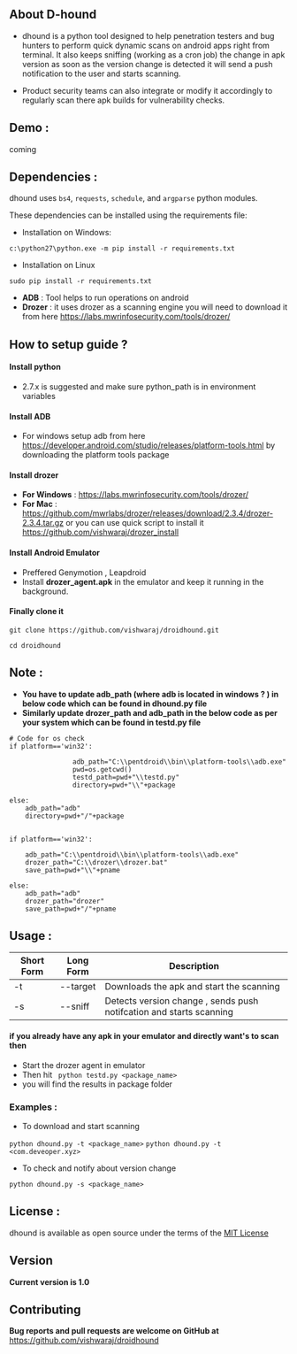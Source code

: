 ## About D-hound 

* dhound is a python tool designed to help penetration testers and bug hunters to perform quick dynamic scans on android apps right from terminal. It also keeps sniffing (working as a cron job) the change in apk version as soon as the version change is detected it will send a push notification to the user and starts scanning.

* Product security teams can also integrate or modify it accordingly to regularly scan there apk builds for vulnerability checks.

## Demo :
coming

## Dependencies :

dhound uses `bs4`, `requests`, `schedule`, and `argparse` python modules.

These dependencies can be installed using the requirements file:

- Installation on Windows:
```
c:\python27\python.exe -m pip install -r requirements.txt
```
- Installation on Linux
```
sudo pip install -r requirements.txt
```
* **ADB** : Tool helps to run operations on android 
* **Drozer** : it uses drozer as a scanning engine you will need to download it from here https://labs.mwrinfosecurity.com/tools/drozer/

## How to setup guide ? 
#### Install python 
* 2.7.x is suggested and make sure python_path is in environment variables

#### Install ADB 
* For windows setup adb from here  https://developer.android.com/studio/releases/platform-tools.html by downloading the platform tools package

#### Install drozer
* **For Windows** : https://labs.mwrinfosecurity.com/tools/drozer/
* **For Mac** : https://github.com/mwrlabs/drozer/releases/download/2.3.4/drozer-2.3.4.tar.gz or you can use quick script to install it https://github.com/vishwaraj/drozer_install

#### Install Android Emulator
* Preffered Genymotion , Leapdroid 
* Install **drozer_agent.apk** in the emulator and keep it running in the background. 

#### Finally clone it
```
git clone https://github.com/vishwaraj/droidhound.git
```
```
cd droidhound
```
## Note : 
* **You have to update adb_path (where adb is located in windows ? ) in below code which can be found in dhound.py file**
* **Similarly update drozer_path and adb_path in the below code as per your system which can be found in testd.py file**

```# dhound.py file here please update adb_path as per your system adb location
# Code for os check
if platform=='win32':

                adb_path="C:\\pentdroid\\bin\\platform-tools\\adb.exe"
                pwd=os.getcwd()
                testd_path=pwd+"\\testd.py"
                directory=pwd+"\\"+package

else:
    adb_path="adb"
    directory=pwd+"/"+package
```

```#In testd.py file Please update adb_path and drozer_path as located in your system

if platform=='win32':
    
	adb_path="C:\\pentdroid\\bin\\platform-tools\\adb.exe"
	drozer_path="C:\\drozer\\drozer.bat"
	save_path=pwd+"\\"+pname

else:
	adb_path="adb"
	drozer_path="drozer"
	save_path=pwd+"/"+pname
```

## Usage :

Short Form    | Long Form     | Description
------------- | ------------- |-------------
-t            | --target      | Downloads the apk and start the scanning
-s            | --sniff       | Detects version change , sends push notifcation and starts scanning

#### if you already have any apk in your emulator and directly want's to scan then
* Start the drozer agent in emulator
* Then hit ``` python testd.py <package_name>```
* you will find the results in package folder

### Examples :

* To download and start scanning

```python dhound.py -t <package_name>```
```python dhound.py -t <com.deveoper.xyz>```

* To check and notify about version change

``python dhound.py -s <package_name>``

## License :

dhound is available as open source under the terms of the [MIT License](https://opensource.org/licenses/MIT)

## Version
**Current version is 1.0**

## Contributing
**Bug reports and pull requests are welcome on GitHub at** 
https://github.com/vishwaraj/droidhound
